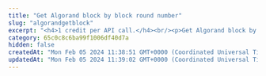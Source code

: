 ```yaml
---
title: "Get Algorand block by block round number"
slug: "algorandgetblock"
excerpt: "<h4>1 credit per API call.</h4><br/><p>Get Algorand block by block round number.</p>"
category: 65c0c8c6ba99f1006df40d7a
hidden: false
createdAt: "Mon Feb 05 2024 11:38:51 GMT+0000 (Coordinated Universal Time)"
updatedAt: "Mon Feb 05 2024 11:39:02 GMT+0000 (Coordinated Universal Time)"
---
```


